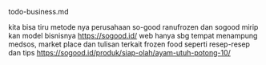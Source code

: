 todo-business.md

kita bisa tiru metode nya perusahaan so-good
ranufrozen dan sogood mirip kan model bisnisnya
https://sogood.id/
web hanya sbg tempat menampung medsos, market place dan tulisan terkait frozen food
seperti resep-resep dan tips
https://sogood.id/produk/siap-olah/ayam-utuh-potong-10/